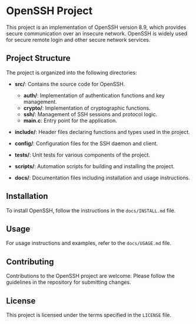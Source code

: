 # OpenSSH Project

This project is an implementation of OpenSSH version 8.9, which provides secure communication over an insecure network. OpenSSH is widely used for secure remote login and other secure network services.

## Project Structure

The project is organized into the following directories:

- **src/**: Contains the source code for OpenSSH.
  - **auth/**: Implementation of authentication functions and key management.
  - **crypto/**: Implementation of cryptographic functions.
  - **ssh/**: Management of SSH sessions and protocol logic.
  - **main.c**: Entry point for the application.

- **include/**: Header files declaring functions and types used in the project.

- **config/**: Configuration files for the SSH daemon and client.

- **tests/**: Unit tests for various components of the project.

- **scripts/**: Automation scripts for building and installing the project.

- **docs/**: Documentation files including installation and usage instructions.

## Installation

To install OpenSSH, follow the instructions in the `docs/INSTALL.md` file.

## Usage

For usage instructions and examples, refer to the `docs/USAGE.md` file.

## Contributing

Contributions to the OpenSSH project are welcome. Please follow the guidelines in the repository for submitting changes.

## License

This project is licensed under the terms specified in the `LICENSE` file.